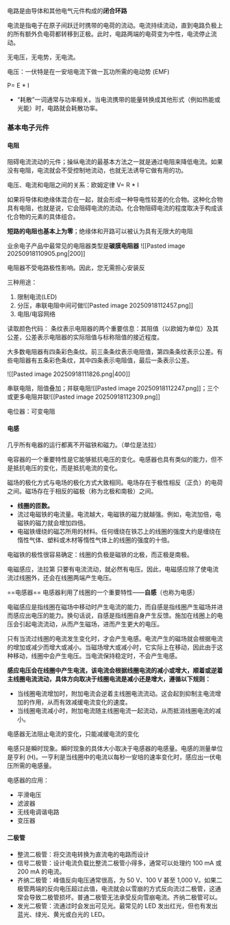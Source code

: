 
电路是由导体和其他电气元件构成的**闭合环路**

电流是指电子在原子间跃迁时携带的电荷的流动。电流持续流动，直到电路负极上的所有额外负电荷都转移到正极。此时，电路两端的电荷变为中性，电流停止流动。

无电压，无电势，无电流。

电压：一伏特是在一安培电流下做一瓦功所需的电动势 (EMF)

P= E * I


- “耗散”一词通常与功率相关。当电流携带的能量转换成其他形式（例如热能或光能）时，电路就会耗散功率。



### 基本电子元件

#### 电阻
阻碍电流流动的元件；操纵电流的最基本方法之一就是通过电阻来降低电流。如果没有电阻，电流就会不受控制地流动，也就无法诱导它做有用的功。

电压、电流和电阻之间的关系：欧姆定律 V= R * I

如果将导体和绝缘体混合在一起，就会形成一种导电性较差的化合物。这种化合物具有电阻，也就是说，它会阻碍电流的流动。化合物阻碍电流的程度取决于构成该化合物的元素的具体组合。

**短路的电阻也基本上为零**；绝缘体和开路可以被认为具有无限大的电阻

业余电子产品中最常见的电阻器类型是**碳膜电阻器**
![[Pasted image 20250918110905.png|200]]

电阻器不受电路极性影响。因此，您无需担心安装反


三种用途：
1. 限制电流(LED)
2. 分压，串联电阻中间可做![[Pasted image 20250918112457.png]]
3. 电阻/电容网络

读取颜色代码：
条纹表示电阻器的两个重要信息：其阻值（以欧姆为单位）及其公差，公差表示电阻器的实际阻值与标称阻值的接近程度。

大多数电阻器有四条彩色条纹。前三条条纹表示电阻值，第四条条纹表示公差。有些电阻器有五条彩色条纹，其中四条表示电阻值，最后一条表示公差。

![[Pasted image 20250918111826.png|400]]


串联电阻，阻值叠加；并联电阻![[Pasted image 20250918112247.png]]；三个或更多电阻并联![[Pasted image 20250918112309.png]]


电位器：可变电阻



#### 电感
几乎所有电器的运行都离不开磁铁和磁力。（单位是法拉）

电容器的一个重要特性是它能够抵抗电压的变化。电感器也具有类似的能力，但不是抵抗电压的变化，而是抵抗电流的变化。

磁场的极化方式与电场的极化方式大致相同。电场存在于极性相反（正负）的电荷之间。磁场存在于相反的磁极（称为北极和南极）之间。


- **线圈的匝数。**
- 流过电磁铁的电流量。电流越大，电磁铁的磁力就越强。例如，电流加倍，电磁铁的磁力就会增加四倍。
- 电磁铁缠绕的磁芯所用的材料。任何缠绕在铁芯上的线圈的强度大约是缠绕在惰性气体、塑料或木材等惰性气体上的线圈的强度的十倍。

电磁铁的极性很容易确定：线圈的负极是磁铁的北极，而正极是南极。

电磁感应，法拉第
只要有电流流动，就必然有电压。因此，电磁感应除了使电流流过线圈外，还会在线圈两端产生电压。


==电感器==
电感器利用了线圈的一个重要特性——**自感**（也称为电感）

电磁感应是指线圈在磁场中移动时产生电流的能力，而自感是指线圈产生磁场并进而感应出电压的能力。换句话说，自感是指线圈自身产生反馈。施加在线圈上的电压会引起电流流动，从而产生磁场，进而产生更大的电压。


只有当流过线圈的电流发生变化时，才会产生电感。电流产生的磁场就会根据电流的增加或减少而增大或减小。当磁场增大或减小时，它实际上在移动，因此由于这种移动，线圈中会产生电压。当电流保持稳定时，不会产生电感。


**感应电压会在线圈中产生电流，该电流会根据线圈电流的减小或增大，顺着或逆着主线圈电流流动，具体方向取决于线圈电流是减小还是增大，遵循以下规则：**

- 当线圈电流增加时，附加电流会逆着主线圈电流流动。这会起到抑制主电流增加的作用，从而有效减缓电流变化的速度。
- 当线圈电流减小时，附加电流随主线圈电流一起流动，从而抵消线圈电流的减小。

电感器无法阻止电流的变化，只能减缓电流的变化

电感只是瞬时现象。瞬时现象的具体大小取决于电感器的电感量。电感的测量单位是亨利 (H)。一亨利是当线圈中的电流以每秒一安培的速率变化时，感应出一伏电压所需的电感量。



电感器的应用：
- 平滑电压
- 滤波器
- 无线电调谐电路
- 变压器



#### 二极管
- 整流二极管：将交流电转换为直流电的电路而设计
- 信号二极管：设计电流负载比整流二极管小得多，通常可以处理约 100 mA 或 200 mA 的电流。
- 齐纳二极管：峰值反向电压通常很高，为 50 V、100 V 甚至 1,000 V。如果二极管两端的反向电压超过此值，电流就会以雪崩的方式反向流过二极管，这通常会导致二极管损坏。普通二极管无法承受反向雪崩电流。齐纳二极管可以。
- 发光二极管：流通过时会发出可见光。最常见的 LED 发出红光，但也有发出蓝光、绿光、黄光或白光的 LED。






















